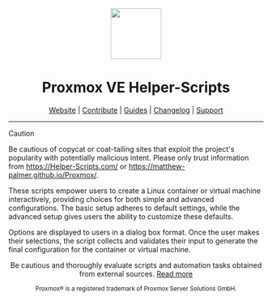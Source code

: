 <div align="center">
  <a href="#">
    <img src="https://raw.githubusercontent.com/matthew-palmer/Proxmox/main/misc/images/logo.png" height="100px" />
 </a>
</div>
<h1 align="center">Proxmox VE Helper-Scripts</h1>

<p align="center">
  <a href="https://helper-scripts.com">Website</a> | 
  <a href="https://github.com/matthew-palmer/Proxmox/blob/main/.github/CONTRIBUTING.md">Contribute</a> |
  <a href="https://github.com/matthew-palmer/Proxmox/blob/main/USER_SUBMITTED_GUIDES.md">Guides</a> |
  <a href="https://github.com/matthew-palmer/Proxmox/blob/main/CHANGELOG.md">Changelog</a> |
  <a href="https://ko-fi.com/D1D7EP4GF">Support</a>
</p>

---

> [!CAUTION]
Be cautious of copycat or coat-tailing sites that exploit the project's popularity with potentially malicious intent. Please only trust information from https://Helper-Scripts.com/ or https://matthew-palmer.github.io/Proxmox/.

These scripts empower users to create a Linux container or virtual machine interactively, providing choices for both simple and advanced configurations. The basic setup adheres to default settings, while the advanced setup gives users the ability to customize these defaults. 

Options are displayed to users in a dialog box format. Once the user makes their selections, the script collects and validates their input to generate the final configuration for the container or virtual machine.
<p align="center">
Be cautious and thoroughly evaluate scripts and automation tasks obtained from external sources. <a href="https://github.com/matthew-palmer/Proxmox/blob/main/CODE-AUDIT.md">Read more</a>
</p>
<sub><div align="center"> Proxmox® is a registered trademark of Proxmox Server Solutions GmbH. </div></sub>
